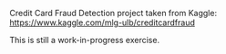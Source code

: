 Credit Card Fraud Detection project taken from Kaggle: https://www.kaggle.com/mlg-ulb/creditcardfraud

This is still a work-in-progress exercise.
